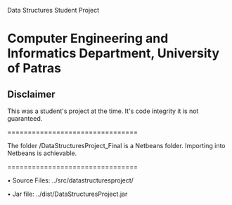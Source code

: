 Data Structures Student Project

Computer Engineering and Informatics Department, University of Patras
================================

Disclaimer
--------------------------
This was a student's project at the time. It's code integrity it is not guaranteed.

================================
 
The folder /DataStructuresProject_Final is a Netbeans folder. 
Importing into Netbeans is achievable.

================================

•	Source Files: ../src/datastructuresproject/

• 	Jar file: ../dist/DataStructuresProject.jar

